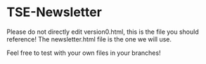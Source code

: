 # TSE-Newsletter

Please do not directly edit version0.html, this is the file you should reference! The newsletter.html file is the one we will use.

Feel free to test with your own files in your branches!
